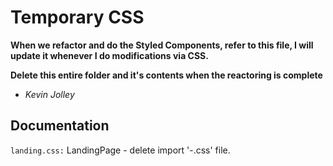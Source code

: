 # Temporary CSS

**When we refactor and do the Styled Components, refer to this file, I will update it whenever I do modifications via CSS.**

**Delete this entire folder and it's contents when the reactoring is complete**

- _Kevin Jolley_

## Documentation

`landing.css:` LandingPage - delete import '-.css' file.
